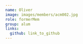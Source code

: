 ```yaml
---
name: Oliver 
image: images/members/acm002.jpg 
role: formerMem
group: alum
links:
  github: link_to_github 
---
```

